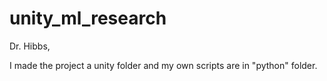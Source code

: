 # unity_ml_research

Dr. Hibbs,

I made the project a unity folder and my own scripts are in "python" folder.
